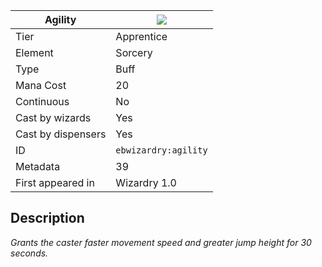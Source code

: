 | Agility |![](https://github.com/Electroblob77/Wizardry/blob/1.12.2/src/main/resources/assets/ebwizardry/textures/spells/ebwizardry:agility.png)|
|---|---|
| Tier | Apprentice |
| Element | Sorcery |
| Type | Buff |
| Mana Cost | 20 |
| Continuous | No |
| Cast by wizards | Yes |
| Cast by dispensers | Yes |
| ID | `ebwizardry:agility` |
| Metadata | 39 |
| First appeared in | Wizardry 1.0 |
## Description
_Grants the caster faster movement speed and greater jump height for 30 seconds._